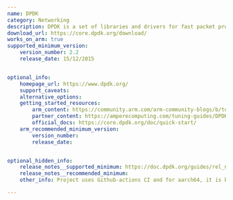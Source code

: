 ```yaml
---
name: DPDK
category: Networking
description: DPDK is a set of libraries and drivers for fast packet processing.
download_url: https://core.dpdk.org/download/
works_on_arm: true
supported_minimum_version:
    version_number: 2.2
    release_date: 15/12/2015


optional_info:
    homepage_url: https://www.dpdk.org/
    support_caveats:
    alternative_options:
    getting_started_resources:
        arm_content: https://community.arm.com/arm-community-blogs/b/tools-software-ides-blog/posts/dpdk-optimization-on-arm
        partner_content: https://amperecomputing.com/tuning-guides/DPDK-setup-and-tuning-guide
        official_docs: https://core.dpdk.org/doc/quick-start/
    arm_recommended_minimum_version:
        version_number:
        release_date:


optional_hidden_info:
    release_notes__supported_minimum: https://doc.dpdk.org/guides/rel_notes/release_2_2.html
    release_notes__recommended_minimum:
    other_info: Project uses Github-actions CI and for aarch64, it is built through cross-compilation.

---
```

